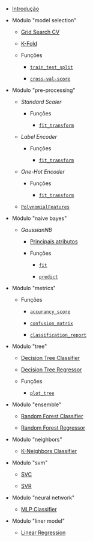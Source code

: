 - [Introdução](python/libraries/sklearn/introduction.md)

- Módulo "model selection"

  - [Grid Search CV](grid-search-cv.md)
  
  - [K-Fold](k-fold.md)

  - Funções

	- [`train_test_split`](train-test-split.md)
	
	- [`cross-val-score`](cross-val-score.md)

- Módulo "pre-processing"

  - _Standard Scaler_

	- Funções

	  - [`fit_transform`](python/libraries/sklearn/preprocessing/standard-scaler/functions/fit_transform.md)

  - _Label Encoder_

	- Funções

	  - [`fit_transform`](python/libraries/sklearn/preprocessing/label-enconder/functions/fit_transform.md)

  - _One-Hot Encoder_

	- Funções

	  - [`fit_transform`](python/libraries/sklearn/preprocessing/one-hot-encoder/functions/fit_transform.md)
  
  - [`PolynomialFeatures`](polynomial-features.md)

- Módulo "naive bayes"

  - _GaussianNB_

	- [Principais atributos](main-attributes.md)

	- Funções

	  - [`fit`](fit.md)

	  - [`predict`](predict.md)

- Módulo "metrics"

  - Funções

	- [`accurancy_score`](accurancy-score.md)

	- [`confusion_matrix`](confusion_matrix.md)

	- [`classification_report`](classification_report.md)

- Módulo "tree"

  - [Decision Tree Classifier](decision-tree-classifier.md)
  
  - [Decision Tree Regressor](decision-tree-regressor.md)

  - Funções

	- [`plot_tree`](plot_tree.md)

- Módulo "ensemble"

  - [Random Forest Classifier](random-forest-classifier.md)
  
  - [Random Forest Regressor](random-forest-regressor.md)

- Módulo "neighbors"

  - [K-Neighbors Classifier](k-neighbors-classifier.md)

- Módulo "svm"

  - [SVC](svc.md)
  
  - [SVR](svr.md)

- Módulo "neural network"
  
  - [MLP Classifier](mlp-classifier.md)

- Módulo "liner model"
  
  - [Linear Regression](linear-regression.md)
